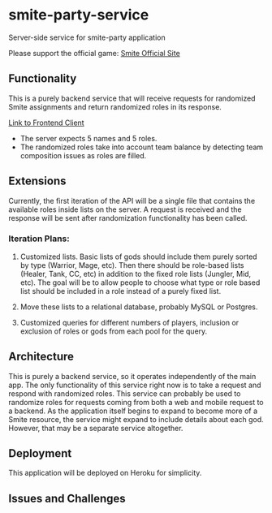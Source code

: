 # smite-party-service
Server-side service for smite-party application

Please support the official game:
[Smite Official Site](https://www.smitegame.com/ "Smite Official Site")

## Functionality

This is a purely backend service that will receive requests for randomized Smite assignments and return randomized roles in its response. 

[Link to Frontend Client](https://github.com/cptran777/smite-party)

- The server expects 5 names and 5 roles.
- The randomized roles take into account team balance by detecting team composition issues as roles are filled.

## Extensions

Currently, the first iteration of the API will be a single file that contains the available roles inside lists on the server. A request is received and the response will be sent after randomization functionality has been called.

### Iteration Plans: 

1) Customized lists. Basic lists of gods should include them purely sorted by type (Warrior, Mage, etc). Then there should be role-based lists (Healer, Tank, CC, etc) in addition to the fixed role lists (Jungler, Mid, etc). The goal will be to allow people to choose what type or role based list should be included in a role instead of a purely fixed list. 

2) Move these lists to a relational database, probably MySQL or Postgres. 

3) Customized queries for different numbers of players, inclusion or exclusion of roles or gods from each pool for the query.

## Architecture

This is purely a backend service, so it operates independently of the main app. The only functionality of this service right now is to take a request and respond with randomized roles. This service can probably be used to randomize roles for requests coming from both a web and mobile request to a backend. As the application itself begins to expand to become more of a Smite resource, the service might expand to include details about each god. However, that may be a separate service altogether. 

## Deployment

This application will be deployed on Heroku for simplicity. 

## Issues and Challenges 
